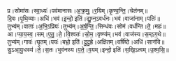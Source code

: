 

  
प्र।सोमा॑सः।स्वा॒ध्यः॑।पव॑मानासः।अ॒क्र॒मुः॒।र॒यिम्।कृ॒ण्व॒न्ति॒।चेत॑नम्॥  
दि॒वः।पृ॒थि॒व्याः।अधि॑।भव॑।इ॒न्दो॒ इति॑।द्यु॒म्न॒ऽवर्ध॑नः।भव॑।वाजा॑नाम्।पतिः॑॥  
तुभ्य॑म्।वाताः॑।अ॒भि॒ऽप्रियः॑।तुभ्य॑म्।अ॒र्ष॒न्ति॒।सिन्ध॑वः।सोम॑।वर्ध॑न्ति।ते॒।महः॑॥  
आ।प्या॒य॒स्व॒।सम्।ए॒तु॒।ते॒।वि॒श्वतः॑।सो॒म॒।वृष्ण्य॑म्।भव॑।वाज॑स्य।स॒म्ऽग॒थे॥  
तुभ्य॑म्।गावः॑।घृ॒तम्।पयः॑।बभ्रो॒ इति॑।दु॒दु॒ह्रे।अक्षि॑तम्।वर्षि॑ष्ठे।अधि॑।सान॑वि॥  
सु॒ऽआ॒यु॒धस्य॑।ते॒।स॒तः।भुव॑नस्य।प॒ते॒।व॒यम्।इन्दो॒ इति॑।स॒खि॒ऽत्वम्।उ॒श्म॒सि॒॥  

